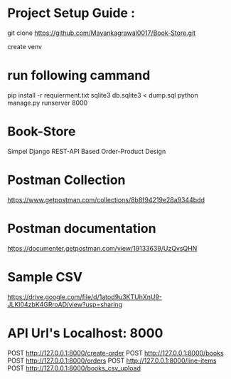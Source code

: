 # Project Setup Guide :
  git clone  https://github.com/Mayankagrawal0017/Book-Store.git
  
  create  venv
  
  # run following cammand 
  pip install -r requierment.txt 
  sqlite3 db.sqlite3 < dump.sql 
  python manage.py  runserver 8000
  
  

# Book-Store
Simpel  Django  REST-API  Based  Order-Product Design  

# Postman Collection
https://www.getpostman.com/collections/8b8f94219e28a9344bdd

# Postman documentation
https://documenter.getpostman.com/view/19133639/UzQvsQHN

# Sample CSV
 https://drive.google.com/file/d/1atod9u3KTUhXnU9-JLKl04zbK4GRroAD/view?usp=sharing
 
 
# API  Url's  Localhost: 8000
  POST http://127.0.0.1:8000/create-order
  POST http://127.0.0.1:8000/books
  POST http://127.0.0.1:8000/orders
  POST http://127.0.0.1:8000/line-items
  POST http://127.0.0.1:8000/books_csv_upload
